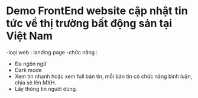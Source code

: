 # Demo FrontEnd website cập nhật tin tức về thị trường bất động sản tại Việt Nam

-loại web : landing page
-chức năng : 
+ Đa ngôn ngữ
+ Dark mode
+ Xem tin nhanh hoặc xem full bản tin, mỗi bản tin có chức năng bình luận, chia sẻ lên MXH.
+ Lấy thông tin người dùng. 
